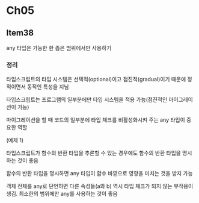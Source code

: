 # Ch05

## Item38

any 타입은 가능한 한 좁은 범위에서만 사용하기

### 정리

타입스크립트의 타입 시스템은 선택적(optional)이고 점진적(gradual)이기 때문에 정적이면서 동적인 특성을 지님

타입스크립트는 프로그램의 일부분에만 타입 시스템을 적용 가능(점진적인 마이그레이션이 가능)

마이그레이션을 할 때 코드의 일부분에 타입 체크를 비활성화시켜 주는 any 타입이 중요한 역할

(예제 1)

타입스크립트가 함수의 반환 타입을 추론할 수 있는 경우에도 함수의 반환 타입을 명시하는 것이 좋음

함수의 반환 타입을 명시하면 any 타입이 함수 바깥으로 영향을 미치는 것을 방지 가능

객체 전체를 any로 단언하면 다른 속성들(a와 b) 역시 타입 체크가 되지 않는 부작용이 생김. 최소한의 범위에만 any를 사용하는 것이 좋음

